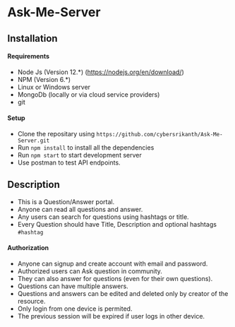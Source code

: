 # Ask-Me-Server

## Installation

#### Requirements
 * Node Js (Version 12.*) (https://nodejs.org/en/download/)
 * NPM (Version 6.*)
 * Linux or Windows server 
 * MongoDb (locally or via cloud service providers)
 * git
 
#### Setup
* Clone the repositary using `https://github.com/cybersrikanth/Ask-Me-Server.git`
* Run `npm install` to install all the dependencies
* Run `npm start` to start development server
* Use postman to test API endpoints.

## Description

* This is a Question/Answer portal.
* Anyone can read all questions and answer.
* Any users can search for questions using hashtags or title.
* Every Question should have Title, Description and optional hashtags `#hashtag`

#### Authorization

* Anyone can signup and create account with email and password.
* Authorized users can Ask question in community.
* They can also answer for questions (even for their own questions).
* Questions can have multiple answers.
* Questions and answers can be edited and deleted only by creator of the resource.
* Only login from one device is permited.
* The previous session will be expired if user logs in other device.
